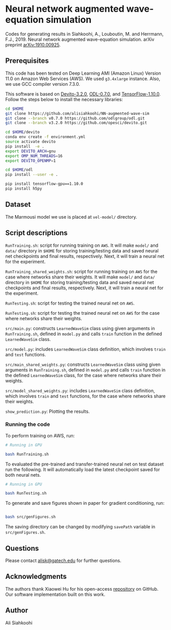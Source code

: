 # Neural network augmented wave-equation simulation

Codes for generating results in Siahkoohi, A., Louboutin, M. and Herrmann, F.J., 2019. Neural network augmented wave-equation simulation. arXiv preprint [arXiv:1910.00925](https://arxiv.org/abs/1910.00925).



## Prerequisites

This code has been tested on Deep Learning AMI (Amazon Linux) Version 11.0 on Amazon Web Services (AWS). We used `g3.4xlarge` instance. Also, we use GCC compiler version 7.3.0.

This software is based on [Devito-3.2.0](https://github.com/opesci/devito/releases/tag/v3.2.0), [ODL-0.7.0](https://github.com/odlgroup/odl/releases/tag/v0.7.0), and [TensorFlow-1.10.0](https://github.com/tensorflow/tensorflow/releases/tag/v1.10.0). Follow the steps below to install the necessary libraries:

```bash
cd $HOME
git clone https://github.com/alisiahkoohi/NN-augmented-wave-sim
git clone --branch v0.7.0 https://github.com/odlgroup/odl.git
git clone --branch v3.2.0 https://github.com/opesci/devito.git

cd $HOME/devito
conda env create -f environment.yml
source activate devito
pip install  -e .
export DEVITO_ARCH=gnu
export OMP_NUM_THREADS=16
export DEVITO_OPENMP=1

cd $HOME/odl
pip install --user -e .

pip install tensorflow-gpu==1.10.0
pip install h5py
```

## Dataset

The Marmousi model we use is placed at `vel-model/` directory.

## Script descriptions

`RunTraining.sh`\: script for running training on `AWS`. It will make `model/` and `data/` directory in `$HOME` for storing training/testing data and saved neural net checkpoints and final results, respectively. Next, it will train a neural net for the experiment.

`RunTraining_shared_weights.sh`\: script for running training on `AWS` for the case where networks share their weights. It will make `model/` and `data/` directory in `$HOME` for storing training/testing data and saved neural net checkpoints and final results, respectively. Next, it will train a neural net for the experiment.

`RunTesting.sh`\: script for testing the trained neural net on `AWS`. 

`RunTesting.sh`\: script for testing the trained neural net on `AWS` for the case where networks share their weights. 

`src/main.py`\: constructs `LearnedWaveSim` class using given arguments in `RunTraining.sh`\, defined in `model.py` and calls `train` function in the defined  `LearnedWaveSim` class.

`src/model.py`: includes `LearnedWaveSim` class definition, which involves `train` and `test` functions.

`src/main_shared_weights.py`\: constructs `LearnedWaveSim` class using given arguments in `RunTraining.sh`\, defined in `model.py` and calls `train` function in the defined  `LearnedWaveSim` class, for the case where networks share their weights.

`src/model_shared_weights.py`: includes `LearnedWaveSim` class definition, which involves `train` and `test` functions, for the case where networks share their weights.

`show_prediction.py`\: Plotting the results.

### Running the code

To perform training on AWS, run:

```bash
# Running in GPU

bash RunTraining.sh

```

To evaluated the pre-trained and transfer-trained neural net on test dataset run the following. It will automatically load the latest checkpoint saved for both neural nets.

```bash
# Running in GPU

bash RunTesting.sh

```

To generate and save figures shown in paper for gradient conditioning, run:

```bash

bash src/genFigures.sh

```

The saving directory can be changed by modifying `savePath` variable in `src/genFigures.sh`\.


## Questions

Please contact alisk@gatech.edu for further questions.

## Acknowledgments

The authors thank Xiaowei Hu for his open-access [repository](https://github.com/xhujoy/CycleGAN-tensorflow) on GitHub. Our software implementation built on this work.

## Author

Ali Siahkoohi

